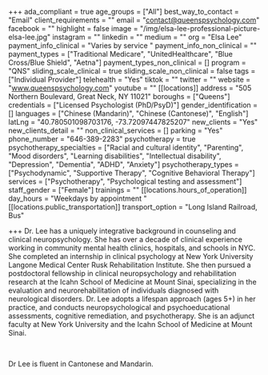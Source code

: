 +++
ada_compliant = true
age_groups = ["All"]
best_way_to_contact = "Email"
client_requirements = ""
email = "contact@queenspsychology.com"
facebook = ""
highlight = false
image = "/img/elsa-lee-professional-picture-elsa-lee.jpg"
instagram = ""
linkedin = ""
medium = ""
org = "Elsa Lee"
payment_info_clinical = "Varies by service "
payment_info_non_clinical = ""
payment_types = ["Traditional Medicare", "UnitedHealthcare", "Blue Cross/Blue Shield", "Aetna"]
payment_types_non_clinical = []
program = "QNS"
sliding_scale_clinical = true
sliding_scale_non_clinical = false
tags = ["Individual Provider"]
telehealth = "Yes"
tiktok = ""
twitter = ""
website = "www.queenspsychology.com"
youtube = ""
[[locations]]
address = "505 Northern Boulevard, Great Neck, NY 11021"
boroughs = ["Queens"]
credentials = ["Licensed Psychologist (PhD/PsyD)"]
gender_identification = []
languages = ["Chinese (Mandarin)", "Chinese (Cantonese)", "English"]
latLng = "40.780501098703176, -73.72097447825207"
new_clients = "Yes"
new_clients_detail = ""
non_clinical_services = []
parking = "Yes"
phone_number = "646-389-2283"
psychotherapy = true
psychotherapy_specialties = ["Racial and cultural identity", "Parenting", "Mood disorders", "Learning disabilities", "Intellectual disability", "Depression", "Dementia", "ADHD", "Anxiety"]
psychotherapy_types = ["Psychodynamic", "Supportive Therapy", "Cognitive Behavioral Therapy"]
services = ["Psychotherapy", "Psychological testing and assessment"]
staff_gender = ["Female"]
trainings = ""
[[locations.hours_of_operation]]
day_hours = "Weekdays by appointment "
[[locations.public_transportation]]
transport_option = "Long Island Railroad, Bus"

+++
Dr. Lee has a uniquely integrative background in counseling and clinical neuropsychology. She has over a decade of clinical experience working in community mental health clinics, hospitals, and schools in NYC. She completed an internship in clinical psychology at New York University Langone Medical Center Rusk Rehabilitation Institute. She then pursued a postdoctoral fellowship in clinical neuropsychology and rehabilitation research at the Icahn School of Medicine at Mount Sinai, specializing in the evaluation and neurorehabilitation of individuals diagnosed with neurological disorders. Dr. Lee adopts a lifespan approach (ages 5+) in her practice, and conducts neuropsychological and psychoeducational assessments, cognitive remediation, and psychotherapy. She is an adjunct faculty at New York University and the Icahn School of Medicine at Mount Sinai.

<br>

Dr Lee is fluent in Cantonese and Mandarin.